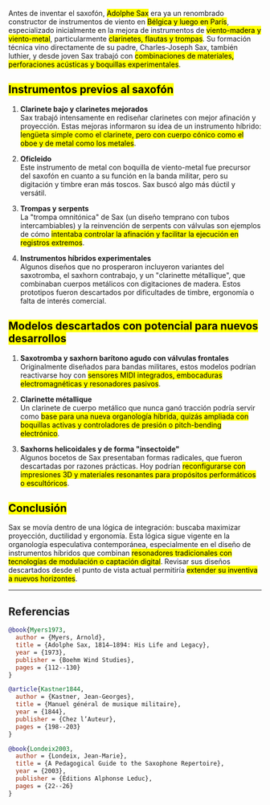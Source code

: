 
Antes de inventar el saxofón, <mark class="hltr-yellow">Adolphe Sax</mark> era ya un renombrado constructor de instrumentos de viento en <mark class="hltr-yellow">Bélgica y luego en París</mark>, especializado inicialmente en la mejora de instrumentos de <mark class="hltr-blue">viento-madera y viento-metal</mark>, particularmente <mark class="hltr-yellow">clarinetes, flautas y trompas</mark>. Su formación técnica vino directamente de su padre, Charles-Joseph Sax, también luthier, y desde joven Sax trabajó con <mark class="hltr-blue">combinaciones de materiales, perforaciones acústicas y boquillas experimentales</mark>.

## <mark class="hltr-green">Instrumentos previos al saxofón</mark>

1. **Clarinete bajo y clarinetes mejorados**  
   Sax trabajó intensamente en rediseñar clarinetes con mejor afinación y proyección. Estas mejoras informaron su idea de un instrumento híbrido: <mark class="hltr-blue">lengüeta simple como el clarinete, pero con cuerpo cónico como el oboe y de metal como los metales</mark>.

2. **Oficleido**  
   Este instrumento de metal con boquilla de viento-metal fue precursor del saxofón en cuanto a su función en la banda militar, pero su digitación y timbre eran más toscos. Sax buscó algo más dúctil y versátil.

3. **Trompas y serpents**  
   La "trompa omnitónica" de Sax (un diseño temprano con tubos intercambiables) y la reinvención de serpents con válvulas son ejemplos de cómo <mark class="hltr-purple">intentaba controlar la afinación y facilitar la ejecución en registros extremos</mark>.

4. **Instrumentos híbridos experimentales**  
   Algunos diseños que no prosperaron incluyeron variantes del saxotromba, el saxhorn contrabajo, y un "clarinette métallique", que combinaban cuerpos metálicos con digitaciones de madera. Estos prototipos fueron descartados por dificultades de timbre, ergonomía o falta de interés comercial.

## <mark class="hltr-green">Modelos descartados con potencial para nuevos desarrollos</mark>

1. **Saxotromba y saxhorn barítono agudo con válvulas frontales**  
   Originalmente diseñados para bandas militares, estos modelos podrían reactivarse hoy con <mark class="hltr-blue">sensores MIDI integrados, embocaduras electromagnéticas y resonadores pasivos</mark>.

2. **Clarinette métallique**  
   Un clarinete de cuerpo metálico que nunca ganó tracción podría servir como <mark class="hltr-purple">base para una nueva organología híbrida, quizás ampliada con boquillas activas y controladores de presión o pitch-bending electrónico</mark>.

3. **Saxhorns helicoidales y de forma "insectoide"**  
   Algunos bocetos de Sax presentaban formas radicales, que fueron descartadas por razones prácticas. Hoy podrían <mark class="hltr-purple">reconfigurarse con impresiones 3D y materiales resonantes para propósitos performáticos o escultóricos</mark>.

## <mark class="hltr-green">Conclusión</mark>

Sax se movía dentro de una lógica de integración: buscaba maximizar proyección, ductilidad y ergonomía. Esta lógica sigue vigente en la organología especulativa contemporánea, especialmente en el diseño de instrumentos híbridos que combinan <mark class="hltr-blue">resonadores tradicionales con tecnologías de modulación o captación digital</mark>. Revisar sus diseños descartados desde el punto de vista actual permitiría <mark class="hltr-purple">extender su inventiva a nuevos horizontes</mark>.

---

## Referencias

```bibtex
@book{Myers1973,
  author = {Myers, Arnold},
  title = {Adolphe Sax, 1814–1894: His Life and Legacy},
  year = {1973},
  publisher = {Boehm Wind Studies},
  pages = {112--130}
}

@article{Kastner1844,
  author = {Kastner, Jean-Georges},
  title = {Manuel général de musique militaire},
  year = {1844},
  publisher = {Chez l’Auteur},
  pages = {198--203}
}

@book{Londeix2003,
  author = {Londeix, Jean-Marie},
  title = {A Pedagogical Guide to the Saxophone Repertoire},
  year = {2003},
  publisher = {Éditions Alphonse Leduc},
  pages = {22--26}
}